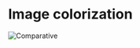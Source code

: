 # Image colorization
![Comparative](https://github.com/anancar1/Computer-Vision/tree/main/ImageColorization/Comparative.PNG)
